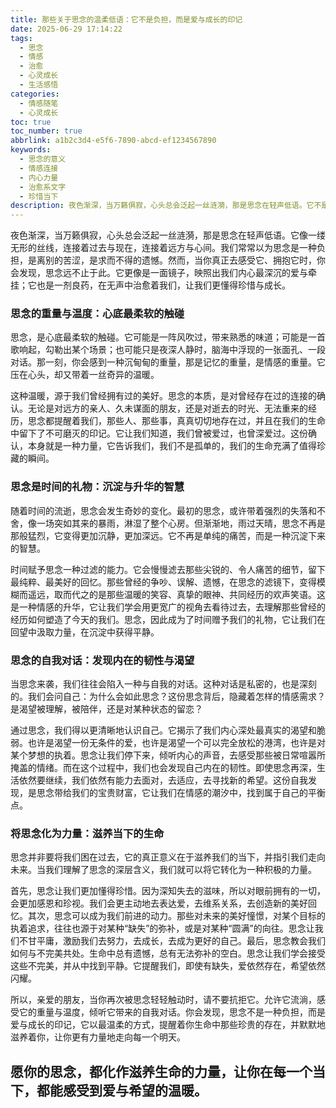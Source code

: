 ```yaml
---
title: 那些关于思念的温柔低语：它不是负担，而是爱与成长的印记
date: 2025-06-29 17:14:22
tags:
  - 思念
  - 情感
  - 治愈
  - 心灵成长
  - 生活感悟
categories:
  - 情感随笔
  - 心灵成长
toc: true
toc_number: true
abbrlink: a1b2c3d4-e5f6-7890-abcd-ef1234567890
keywords:
  - 思念的意义
  - 情感连接
  - 内心力量
  - 治愈系文字
  - 珍惜当下
description: 夜色渐深，当万籁俱寂，心头总会泛起一丝涟漪，那是思念在轻声低语。它不是一种简单的情绪，而是我们与世界、与所爱之人深层连接的证明。这篇文章将带你走进思念的温柔世界，感受它的重量与温度，理解它如何成为我们生命中不可或缺的一部分，并最终化为滋养我们前行的力量。
---
```


夜色渐深，当万籁俱寂，心头总会泛起一丝涟漪，那是思念在轻声低语。它像一缕无形的丝线，连接着过去与现在，连接着远方与心间。我们常常以为思念是一种负担，是离别的苦涩，是求而不得的遗憾。然而，当你真正去感受它、拥抱它时，你会发现，思念远不止于此。它更像是一面镜子，映照出我们内心最深沉的爱与牵挂；它也是一剂良药，在无声中治愈着我们，让我们更懂得珍惜与成长。

### 思念的重量与温度：心底最柔软的触碰

思念，是心底最柔软的触碰。它可能是一阵风吹过，带来熟悉的味道；可能是一首歌响起，勾勒出某个场景；也可能只是夜深人静时，脑海中浮现的一张面孔、一段对话。那一刻，你会感到一种沉甸甸的重量，那是记忆的重量，是情感的重量。它压在心头，却又带着一丝奇异的温暖。

这种温暖，源于我们曾经拥有过的美好。思念的本质，是对曾经存在过的连接的确认。无论是对远方的亲人、久未谋面的朋友，还是对逝去的时光、无法重来的经历，思念都提醒着我们，那些人、那些事，真真切切地存在过，并且在我们的生命中留下了不可磨灭的印记。它让我们知道，我们曾被爱过，也曾深爱过。这份确认，本身就是一种力量，它告诉我们，我们不是孤单的，我们的生命充满了值得珍藏的瞬间。

### 思念是时间的礼物：沉淀与升华的智慧

随着时间的流逝，思念会发生奇妙的变化。最初的思念，或许带着强烈的失落和不舍，像一场突如其来的暴雨，淋湿了整个心房。但渐渐地，雨过天晴，思念不再是那般猛烈，它变得更加沉静，更加深远。它不再是单纯的痛苦，而是一种沉淀下来的智慧。

时间赋予思念一种过滤的能力。它会慢慢滤去那些尖锐的、令人痛苦的细节，留下最纯粹、最美好的回忆。那些曾经的争吵、误解、遗憾，在思念的滤镜下，变得模糊而遥远，取而代之的是那些温暖的笑容、真挚的眼神、共同经历的欢声笑语。这是一种情感的升华，它让我们学会用更宽广的视角去看待过去，去理解那些曾经的经历如何塑造了今天的我们。思念，因此成为了时间赠予我们的礼物，它让我们在回望中汲取力量，在沉淀中获得平静。

### 思念的自我对话：发现内在的韧性与渴望

当思念来袭，我们往往会陷入一种与自我的对话。这种对话是私密的，也是深刻的。我们会问自己：为什么会如此思念？这份思念背后，隐藏着怎样的情感需求？是渴望被理解，被陪伴，还是对某种状态的留恋？

通过思念，我们得以更清晰地认识自己。它揭示了我们内心深处最真实的渴望和脆弱。也许是渴望一份无条件的爱，也许是渴望一个可以完全放松的港湾，也许是对某个梦想的执着。思念让我们停下来，倾听内心的声音，去感受那些被日常喧嚣所掩盖的情绪。而在这个过程中，我们也会发现自己内在的韧性。即使思念再深，生活依然要继续，我们依然有能力去面对，去适应，去寻找新的希望。这份自我发现，是思念带给我们的宝贵财富，它让我们在情感的潮汐中，找到属于自己的平衡点。

### 将思念化为力量：滋养当下的生命

思念并非要将我们困在过去，它的真正意义在于滋养我们的当下，并指引我们走向未来。当我们理解了思念的深层含义，我们就可以将它转化为一种积极的力量。

首先，思念让我们更加懂得珍惜。因为深知失去的滋味，所以对眼前拥有的一切，会更加感恩和珍视。我们会更主动地去表达爱，去维系关系，去创造新的美好回忆。其次，思念可以成为我们前进的动力。那些对未来的美好憧憬，对某个目标的执着追求，往往也源于对某种“缺失”的弥补，或是对某种“圆满”的向往。思念让我们不甘平庸，激励我们去努力，去成长，去成为更好的自己。最后，思念教会我们如何与不完美共处。生命中总有遗憾，总有无法弥补的空白。思念让我们学会接受这些不完美，并从中找到平静。它提醒我们，即使有缺失，爱依然存在，希望依然闪耀。

所以，亲爱的朋友，当你再次被思念轻轻触动时，请不要抗拒它。允许它流淌，感受它的重量与温度，倾听它带来的自我对话。你会发现，思念不是一种负担，而是爱与成长的印记，它以最温柔的方式，提醒着你生命中那些珍贵的存在，并默默地滋养着你，让你更有力量地走向每一个明天。

愿你的思念，都化作滋养生命的力量，让你在每一个当下，都能感受到爱与希望的温暖。
---